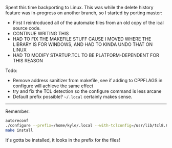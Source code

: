 Spent this time backporting to Linux. This was while the delete history feature was in-progress on another branch, so I started by porting master:
- First I reintroduced all of the automake files from an old copy of the ical source code.
- CONTINUE WRITING THIS
- HAD TO FIX THE MAKEFILE STUFF CAUSE I MOVED WHERE THE LIBRARY IS FOR WINDOWS, AND HAD TO KINDA UNDO THAT ON LINUX
- HAD TO MODIFY STARTUP.TCL TO BE PLATFORM-DEPENDENT FOR THIS REASON

Todo:
- Remove address sanitizer from makefile, see if adding to CPPFLAGS in configure will achieve the same effect
- try and fix the TCL detection so the configure command is less arcane
- Default prefix possible? `~/.local` certainly makes sense.

---
Remember:
```sh
autoreconf
./configure --prefix=/home/kyle/.local --with-tclconfig=/usr/lib/tcl8.6 --with-tkconfig=/usr/lib/tk8.6 CPPFLAGS=-I/usr/include/tcl8.6
make install
```
It's gotta be installed, it looks in the prefix for the files!
